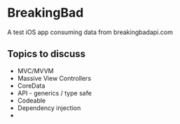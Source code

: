 # BreakingBad
A test iOS app consuming data from breakingbadapi.com

## Topics to discuss
* MVC/MVVM
* Massive View Controllers
* CoreData
* API - generics / type safe
* Codeable
* Dependency injection
* 
